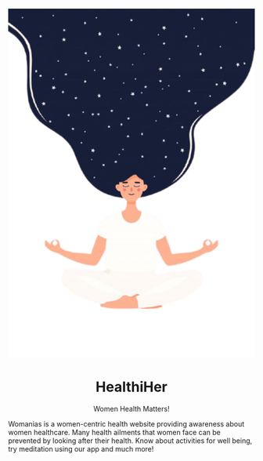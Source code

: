 <p align="center">
 <img src="HealthiHer/img/appimg.png" width="660px">
</p>
<h1 align="center">
	HealthiHer
</h1>

<p align="center">
Women Health Matters!
</p>

Womanias is a women-centric health website providing awareness about women healthcare. Many health ailments that women face can be prevented by looking after their health. Know about activities for well being, try meditation using our app and much more!
